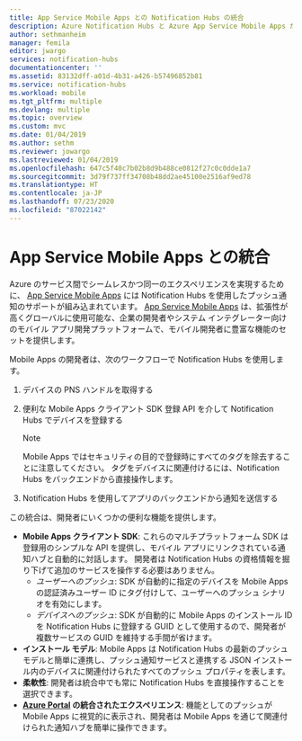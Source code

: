```yaml
---
title: App Service Mobile Apps との Notification Hubs の統合
description: Azure Notification Hubs と Azure App Service Mobile Apps がどのように連携するかについて説明します。
author: sethmanheim
manager: femila
editor: jwargo
services: notification-hubs
documentationcenter: ''
ms.assetid: 83132dff-a01d-4b31-a426-b57496852b81
ms.service: notification-hubs
ms.workload: mobile
ms.tgt_pltfrm: multiple
ms.devlang: multiple
ms.topic: overview
ms.custom: mvc
ms.date: 01/04/2019
ms.author: sethm
ms.reviewer: jowargo
ms.lastreviewed: 01/04/2019
ms.openlocfilehash: 647c5f40c7b02b8d9b488ce0812f27c0c0dde1a7
ms.sourcegitcommit: 3d79f737ff34708b48dd2ae45100e2516af9ed78
ms.translationtype: HT
ms.contentlocale: ja-JP
ms.lasthandoff: 07/23/2020
ms.locfileid: "87022142"
---
```

# <a name="integration-with-app-service-mobile-apps"></a>App Service Mobile Apps との統合

Azure のサービス間でシームレスかつ同一のエクスペリエンスを実現するために、 [App Service Mobile Apps](/previous-versions/azure/app-service-mobile/app-service-mobile-value-prop) には Notification Hubs を使用したプッシュ通知のサポートが組み込まれています。 [App Service Mobile Apps](/previous-versions/azure/app-service-mobile/app-service-mobile-value-prop) は、拡張性が高くグローバルに使用可能な、企業の開発者やシステム インテグレーター向けのモバイル アプリ開発プラットフォームで、モバイル開発者に豊富な機能のセットを提供します。

Mobile Apps の開発者は、次のワークフローで Notification Hubs を使用します。

1. デバイスの PNS ハンドルを取得する
2. 便利な Mobile Apps クライアント SDK 登録 API を介して Notification Hubs でデバイスを登録する

    > [!NOTE]
    > Mobile Apps ではセキュリティの目的で登録時にすべてのタグを除去することに注意してください。 タグをデバイスに関連付けるには、Notification Hubs をバックエンドから直接操作します。

3. Notification Hubs を使用してアプリのバックエンドから通知を送信する

この統合は、開発者にいくつかの便利な機能を提供します。

- **Mobile Apps クライアント SDK**: これらのマルチプラットフォーム SDK は登録用のシンプルな API を提供し、モバイル アプリにリンクされている通知ハブと自動的に対話します。 開発者は Notification Hubs の資格情報を掘り下げて追加のサービスを操作する必要はありません。
  - *ユーザーへのプッシュ*: SDK が自動的に指定のデバイスを Mobile Apps の認証済みユーザー ID にタグ付けして、ユーザーへのプッシュ シナリオを有効にします。
  - *デバイスへのプッシュ*: SDK が自動的に Mobile Apps のインストール ID を Notification Hubs に登録する GUID として使用するので、開発者が複数サービスの GUID を維持する手間が省けます。
- **インストール モデル**: Mobile Apps は Notification Hubs の最新のプッシュ モデルと簡単に連携し、プッシュ通知サービスと連携する JSON インストール内のデバイスに関連付けられたすべてのプッシュ プロパティを表します。
- **柔軟性**: 開発者は統合中でも常に Notification Hubs を直接操作することを選択できます。
- **[Azure Portal](https://portal.azure.com) の統合されたエクスペリエンス**: 機能としてのプッシュが Mobile Apps に視覚的に表示され、開発者は Mobile Apps を通じて関連付けられた通知ハブを簡単に操作できます。
